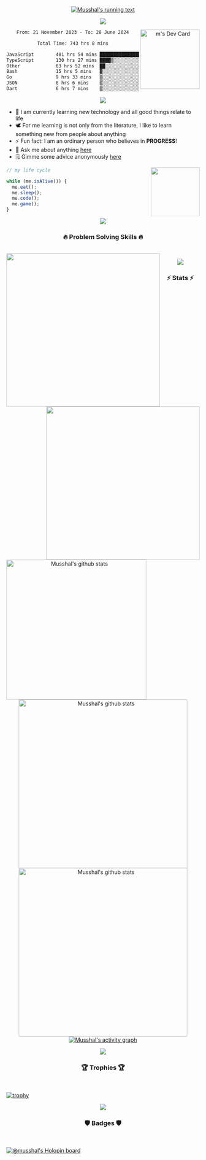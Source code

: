 <!--
<a href="https://github.com/musshal">
  <img src="https://komarev.com/ghpvc/?username=musshal" alt="Musshal's profile views" align="right" />
</a>

<br />
<br />
-->

<div align="center">
  <a href="https://github.com/musshal">
    <img src="https://readme-typing-svg.herokuapp.com/?lines=Hi+There!+👋;My+name+is+Shal;I+am+a+Software+Engineer;Welcome+to+My+Profile;Nice+to+Meet+You!&center=true&size=28" alt="Musshal's running text"/>
  </a>
</div>

<p align="center"><img src="https://user-images.githubusercontent.com/73097560/115834477-dbab4500-a447-11eb-908a-139a6edaec5c.gif"></p>

<div align="center">
  <a href="https://app.daily.dev/musshal"><img src="https://api.daily.dev/devcards/v2/b1fp8o9cS5GrrpMy6s2N5.png?r=653&type=default" width="155" alt="m's Dev Card" align="right" /></a>
</div>

<div align="center">
  <!--START_SECTION:waka-->

```txt
From: 21 November 2023 - To: 28 June 2024

Total Time: 743 hrs 8 mins

JavaScript        481 hrs 54 mins ████████████████▒░░░░░░░░   64.85 %
TypeScript        130 hrs 27 mins ████▒░░░░░░░░░░░░░░░░░░░░   17.55 %
Other             63 hrs 52 mins  ██░░░░░░░░░░░░░░░░░░░░░░░   08.60 %
Bash              15 hrs 5 mins   ▓░░░░░░░░░░░░░░░░░░░░░░░░   02.03 %
Go                9 hrs 33 mins   ▒░░░░░░░░░░░░░░░░░░░░░░░░   01.29 %
JSON              8 hrs 6 mins    ▒░░░░░░░░░░░░░░░░░░░░░░░░   01.09 %
Dart              6 hrs 7 mins    ▒░░░░░░░░░░░░░░░░░░░░░░░░   00.82 %
```

<!--END_SECTION:waka-->
</div>

<p align="center"><img src="https://user-images.githubusercontent.com/73097560/115834477-dbab4500-a447-11eb-908a-139a6edaec5c.gif"></p>

- 🌱 I am currently learning new technology and all good things relate to life
- 🕊️ For me learning is not only from the literature, I like to learn something new from people about anything
- ⚡ Fun fact: I am an ordinary person who believes in <strong>PROGRESS</strong>!
- 💬 Ask me about anything [here](https://github.com/musshal/musshal/issues)
- 🗒️ Gimme some advice anonymously [here](https://secreto.site/aqpt97)

<div align="center">
  <a href="https://spotify-github-profile.vercel.app/api/view?uid=31py5qf5z7v74gghjkrfhk2jh2ze&redirect=true">
    <img src="https://spotify-github-profile.vercel.app/api/view?uid=31py5qf5z7v74gghjkrfhk2jh2ze&cover_image=true&theme=default&show_offline=true&background_color=121212&interchange=false&bar_color=53b14f&bar_color_cover=false" align="right" width="127px" />
  </a>
</div>

```js
// my life cycle

while (me.isAlive()) {
  me.eat();
  me.sleep();
  me.code();
  me.game();
}
```
<p align="center"><img src="https://user-images.githubusercontent.com/73097560/115834477-dbab4500-a447-11eb-908a-139a6edaec5c.gif"></p>

<h3 align="center">🔥 Problem Solving Skills 🔥</h3>

<br />

<div align="center">
  <a href="https://www.codewars.com/users/musshal">
    <img src="https://codewars-stats-ignacio-cuadra.vercel.app/?username=musshal&theme=dark" width="400px" align="left" />
  </a>
  <a href="https://leetcode.com/musshal/">
    <img src="https://leetcard.jacoblin.cool/musshal?ext=contest" width="400px" align="right" />
  </a>
</div>

<p align="center"><img src="https://user-images.githubusercontent.com/73097560/115834477-dbab4500-a447-11eb-908a-139a6edaec5c.gif"></p>

<h3 align="center">⚡ Stats ⚡</h3>

<br />

<div align="center">
  <a href="https://github.com/musshal">
    <img src="https://github-readme-stats.vercel.app/api/top-langs/?username=musshal&theme=tokyonight" alt="Musshal's github stats" align="left" height="365px" />
  </a>
  <a href="https://github.com/musshal">
    <img src="https://github-readme-streak-stats.herokuapp.com/?user=musshal&theme=tokyonight&currStreakNum=fe8dab&currStreakLabel=fe8dab" alt="Musshal's github stats" width="440px" />
    </a><br />
  <a href="https://github.com/musshal">
    <img src="https://github-readme-stats.vercel.app/api?username=musshal&show_icons=true&include_all_commits=true&count_private=true&theme=tokyonight" alt="Musshal's github stats" width="440x" />
  </a>
  <a href="https://github.com/musshal">
    <img src="https://github-readme-activity-graph.vercel.app/graph?username=musshal&theme=tokyo-night&hide_border=false" alt="Musshal's activity graph" />
  </a>
</div>

<p align="center"><img src="https://user-images.githubusercontent.com/73097560/115834477-dbab4500-a447-11eb-908a-139a6edaec5c.gif"></p>

<h3 align="center">🏆 Trophies 🏆</h3>

<br />

[![trophy](https://github-profile-trophy.vercel.app/?username=musshal&theme=onedark&column=5&margin-w=100&margin-h=50)](https://github.com/musshal)

<p align="center"><img src="https://user-images.githubusercontent.com/73097560/115834477-dbab4500-a447-11eb-908a-139a6edaec5c.gif"></p>

<h3 align="center">🛡️ Badges 🛡️</h3>

<br />

[![@musshal's Holopin board](https://holopin.me/musshal)](https://holopin.io/@musshal)
